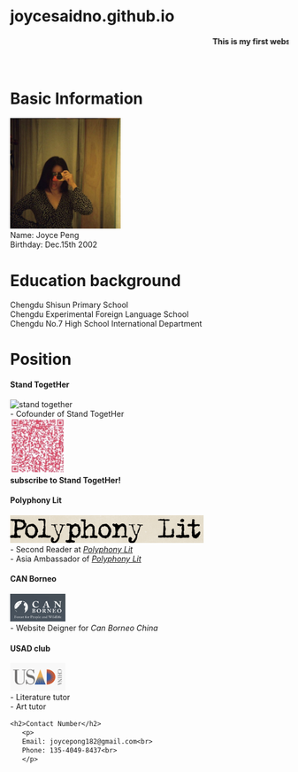 # joycesaidno.github.io
<!DOCTYPE html>
<html>
<head>
<meta charset="utf-8">
<meta name="viewport" content="width=device width, initial-scale=1">
<title>Joyce’s personal website</title>
</head>
<body>
   <h4><marquee>This is my first website and I'm <b> very excited!!!!!</marquee> </b></h4></br>
   <h1>Basic Information</h1>
   <img src="joyce.jpg" alt="Joyce Peng" style="width: 200px;height: 200px; "><br>
   Name: Joyce Peng<br>
   Birthday: Dec.15th 2002
   <h1>Education background</h1> 
   
   <p>
    Chengdu Shisun Primary School<br>
    Chengdu Experimental Foreign Language School<br>
    Chengdu No.7 High School International Department<br>
    </p>

   <h1>Position</h1>
       <p>
       <h4>Stand TogetHer</h4>
       <img src="stand together.jpg" alt="stand together" style="height: 100px;width: 100px"><br>
       - Cofounder of Stand TogetHer<br>
       <img src="st.jpg" alt="subscribe to Stand TogetHer" style="height: 100px;width: 100px"><br>
       <span><b>subscribe to Stand TogetHer!</b></span><br>
       <h4>Polyphony Lit</h4>
       <img src="polyphony lit.jpg" alt="polyphony lit" style="width: 350px; height: 50px"><br>
       - Second Reader at <a href="https://www.polyphonylit.org/"><i>Polyphony Lit</i></a><br>
       - Asia Ambassador of  <a href="https://www.polyphonylit.org/"><i>Polyphony Lit</i></a><br>
       <h4>CAN Borneo</h4>
       <img src="CAN BORNEO.jpg" alt="CAN BORNEO" style="height: 50px;width: 100px"><br>
       - Website Deigner for <i>Can Borneo China</i> <br>
       <h4>USAD club</h4>
       <img src="usad.jpg" alt="usad" style="width: 100px;height: 50px"><br>
       - Literature tutor<br>
       - Art tutor<br>
       </p>

    <h2>Contact Number</h2>
       <p>
       Email: joycepong182@gmail.com<br>
       Phone: 135-4049-8437<br>
       </p>
</body>
</html>

